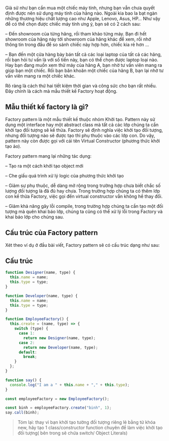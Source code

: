 Giả sử như bạn cần mua một chiếc máy tính, nhưng bạn vẫn chưa quyết định được nên sử dụng máy tính của hãng nào. Ngoài kia bao la bạt ngàn những thương hiệu chất lượng cao như Apple, Lenovo, Asus, HP… Như vậy để có thể chọn được chiếc máy tính ưng ý, bạn sẽ có 2 cách sau:

– Đến showroom của từng hãng, rồi tham khảo từng máy. Bạn đi hết showroom của hãng này tới showroom của hãng khác để xem, rồi nhớ thông tin trong đầu để so sánh chiếc này hợp hơn, chiếc kia rẻ hơn …

– Bạn đến một cửa hàng bày bán tất cả các loại laptop của tất cả các hãng, rồi bạn hỏi tư vấn là với số tiền này, bạn có thể chọn được laptop loại nào. Hay bạn đang muốn xem thử máy của hãng A, bạn nhờ tư vấn viên mang ra giúp bạn một chiếc. Rồi bạn băn khoăn một chiếc của hãng B, bạn lại nhờ tư vấn viên mang ra một chiếc khác.

Rõ ràng là cách thứ hai tiết kiệm thời gian và công sức cho bạn rất nhiều. Đây chính là cách mà mẫu thiết kế Factory hoạt động.

## Mẫu thiết kế factory là gì?

Factory pattern là một mẫu thiết kế thuộc nhóm Khởi tạo. Pattern này sử dụng một interface hay một abstract class mà tất cả các lớp chúng ta cần khởi tạo đối tượng sẽ kế thừa. Factory sẽ định nghĩa việc khởi tạo đối tượng, nhưng đối tượng nào sẽ được tạo thì phụ thuộc vào các lớp con. Do vậy, pattern này còn được gọi với cái tên Virtual Constructor (phương thức khởi tạo ảo).

Factory pattern mang lại những tác dụng:

– Tạo ra một cách khởi tạo object mới

– Che giấu quá trình xử lý logic của phương thức khởi tạo

– Giảm sự phụ thuộc, dễ dàng mở rộng trong trường hợp chưa biết chắc số lượng đối tượng là đã đủ hay chưa. Trong trường hợp chúng ta có thêm lớp con kế thừa Factory, việc gọi đến virtual constructor vẫn không hề thay đổi.

– Giảm khả năng gây lỗi compile, trong trường hợp chúng ta cần tạo một đối tượng mà quên khai báo lớp, chúng ta cũng có thể xử lý lỗi trong Factory và khai báo lớp cho chúng sau.

## Cấu trúc của Factory pattern

Xét theo ví dụ ở đầu bài viết, Factory pattern sẽ có cấu trúc dạng như sau:

## Cấu trúc

```javascript
function Designer(name, type) {
  this.name = name;
  this.type = type;
}

function Developer(name, type) {
  this.name = name;
  this.type = type;
}

function EmployeeFactory() {
  this.create = (name, type) => {
    switch (type) {
      case 1:
        return new Designer(name, type);
      case 2:
        return new Developer(name, type);
      default:
        break;
    }
  };
}

function say() {
  console.log("I am a " + this.name + "," + this.type);
}

const employeeFactory = new EmployeeFactory();

const binh = employeeFactory.create("binh", 1);
say.call(binh);
```

> Tóm lại: thay vì bạn khởi tạo tường đối tượng riêng lẻ bằng từ khóa new, hãy tạo 1 class/constructor function chuyên để làm việc khởi tạo đối tượng( bên trong sẽ chứa switch/ Object Literals)

